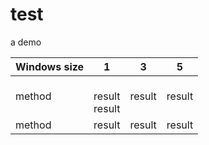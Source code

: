 # test
a demo

| Windows size | 1 | 3 | 5 |
| --- | --- | --- |--- | 
| method| <br>result<br>result | result |result |   
| method| result | result | result | 
